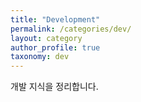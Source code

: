 ```yaml
---
title: "Development"
permalink: /categories/dev/
layout: category
author_profile: true
taxonomy: dev
---
```


개발 지식을 정리합니다.
